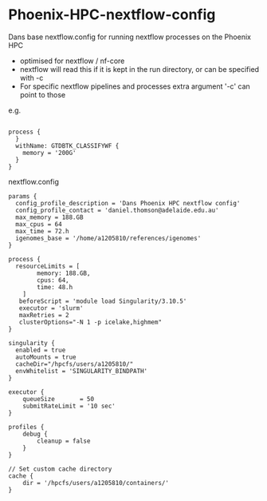 # Phoenix-HPC-nextflow-config
Dans base nextflow.config for running nextflow processes on the Phoenix HPC
- optimised for nextflow / nf-core 
- nextflow will read this if it is kept in the run directory, or can be specified with -c 
- For specific nextflow pipelines and processes extra argument '-c' can point to those

e.g.
```

process {
  }
  withName: GTDBTK_CLASSIFYWF {
    memory = '200G'
  }
}

```

nextflow.config
```
params {
  config_profile_description = 'Dans Phoenix HPC nextflow config'
  config_profile_contact = 'daniel.thomson@adelaide.edu.au'
  max_memory = 188.GB
  max_cpus = 64
  max_time = 72.h
  igenomes_base = '/home/a1205810/references/igenomes'
}

process {
  resourceLimits = [
        memory: 188.GB,
        cpus: 64,
        time: 48.h
    ]
   beforeScript = 'module load Singularity/3.10.5'
   executor = 'slurm'
   maxRetries = 2
   clusterOptions="-N 1 -p icelake,highmem"
}

singularity {
  enabled = true
  autoMounts = true
  cacheDir="/hpcfs/users/a1205810/"
  envWhitelist = 'SINGULARITY_BINDPATH'
}

executor {
    queueSize       = 50
    submitRateLimit = '10 sec'
}

profiles {
    debug {
        cleanup = false
    }
}

// Set custom cache directory
cache {
    dir = '/hpcfs/users/a1205810/containers/'
}
```

